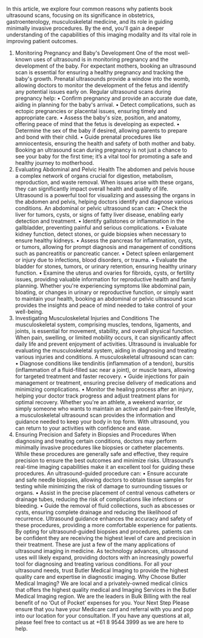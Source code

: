 In this article, we explore four common reasons why patients book ultrasound scans, focusing on its significance in obstetrics, gastroenterology, musculoskeletal medicine, and its role in guiding minimally invasive procedures. By the end, you'll gain a deeper understanding of the capabilities of this imaging modality and its vital role in improving patient outcomes.
1. Monitoring Pregnancy and Baby's Development
One of the most well-known uses of ultrasound is in monitoring pregnancy and the development of the baby. For expectant mothers, booking an ultrasound scan is essential for ensuring a healthy pregnancy and tracking the baby's growth. Prenatal ultrasounds provide a window into the womb, allowing doctors to monitor the development of the fetus and identify any potential issues early on.
Regular ultrasound scans during pregnancy help:
•	Confirm pregnancy and provide an accurate due date, aiding in planning for the baby's arrival.
•	Detect complications, such as ectopic pregnancies or placental issues, ensuring timely and appropriate care.
•	Assess the baby's size, position, and anatomy, offering peace of mind that the fetus is developing as expected.
•	Determine the sex of the baby if desired, allowing parents to prepare and bond with their child.
•	Guide prenatal procedures like amniocentesis, ensuring the health and safety of both mother and baby.
Booking an ultrasound scan during pregnancy is not just a chance to see your baby for the first time; it’s a vital tool for promoting a safe and healthy journey to motherhood.
2. Evaluating Abdominal and Pelvic Health
The abdomen and pelvis house a complex network of organs crucial for digestion, metabolism, reproduction, and waste removal. When issues arise with these organs, they can significantly impact overall health and quality of life. Ultrasound is a powerful tool for visualizing and assessing the organs in the abdomen and pelvis, helping doctors identify and diagnose various conditions.
An abdominal or pelvic ultrasound scan can:
•	Check the liver for tumors, cysts, or signs of fatty liver disease, enabling early detection and treatment.
•	Identify gallstones or inflammation in the gallbladder, preventing painful and serious complications.
•	Evaluate kidney function, detect stones, or guide biopsies when necessary to ensure healthy kidneys.
•	Assess the pancreas for inflammation, cysts, or tumors, allowing for prompt diagnosis and management of conditions such as pancreatitis or pancreatic cancer.
•	Detect spleen enlargement or injury due to infections, blood disorders, or trauma.
•	Evaluate the bladder for stones, tumors, or urinary retention, ensuring healthy urinary function.
•	Examine the uterus and ovaries for fibroids, cysts, or fertility issues, providing valuable information for reproductive health and family planning.
Whether you're experiencing symptoms like abdominal pain, bloating, or changes in urinary or reproductive function, or simply want to maintain your health, booking an abdominal or pelvic ultrasound scan provides the insights and peace of mind needed to take control of your well-being.
3. Investigating Musculoskeletal Injuries and Conditions
The musculoskeletal system, comprising muscles, tendons, ligaments, and joints, is essential for movement, stability, and overall physical function. When pain, swelling, or limited mobility occurs, it can significantly affect daily life and prevent enjoyment of activities. Ultrasound is invaluable for evaluating the musculoskeletal system, aiding in diagnosing and treating various injuries and conditions.
A musculoskeletal ultrasound scan can:
•	Diagnose conditions like tendinitis (inflammation of a tendon), bursitis (inflammation of a fluid-filled sac near a joint), or muscle tears, allowing for targeted treatment and faster recovery.
•	Guide injections for pain management or treatment, ensuring precise delivery of medications and minimizing complications.
•	Monitor the healing process after an injury, helping your doctor track progress and adjust treatment plans for optimal recovery.
Whether you're an athlete, a weekend warrior, or simply someone who wants to maintain an active and pain-free lifestyle, a musculoskeletal ultrasound scan provides the information and guidance needed to keep your body in top form. With ultrasound, you can return to your activities with confidence and ease.
4. Ensuring Precision and Safety in Biopsies and Procedures
When diagnosing and treating certain conditions, doctors may perform minimally invasive procedures like biopsies or catheter placements. While these procedures are generally safe and effective, they require precision to ensure the best outcomes and minimize risks. Ultrasound’s real-time imaging capabilities make it an excellent tool for guiding these procedures.
An ultrasound-guided procedure can:
•	Ensure accurate and safe needle biopsies, allowing doctors to obtain tissue samples for testing while minimizing the risk of damage to surrounding tissues or organs.
•	Assist in the precise placement of central venous catheters or drainage tubes, reducing the risk of complications like infections or bleeding.
•	Guide the removal of fluid collections, such as abscesses or cysts, ensuring complete drainage and reducing the likelihood of recurrence.
Ultrasound guidance enhances the accuracy and safety of these procedures, providing a more comfortable experience for patients. By opting for ultrasound-guided biopsies and procedures, patients can be confident they are receiving the highest level of care and precision in their treatment.
These are just a few of the many applications of ultrasound imaging in medicine. As technology advances, ultrasound uses will likely expand, providing doctors with an increasingly powerful tool for diagnosing and treating various conditions.
For all your ultrasound needs, trust Butler Medical Imaging to provide the highest quality care and expertise in diagnostic imaging.
Why Choose Butler Medical Imaging?
We are local and a privately-owned medical clinics that offers the highest quality medical and Imaging Services in the Butler Medical Imaging region. We are the leaders in Bulk Billing with the real benefit of no ‘Out of Pocket’ expenses for you.
Your Next Step
Please ensure that you have your Medicare card and referral with you and pop into our location for your consultation. If you have any questions at all, please feel free to contact us at +61 8 9544 3999 as we are here to help.
